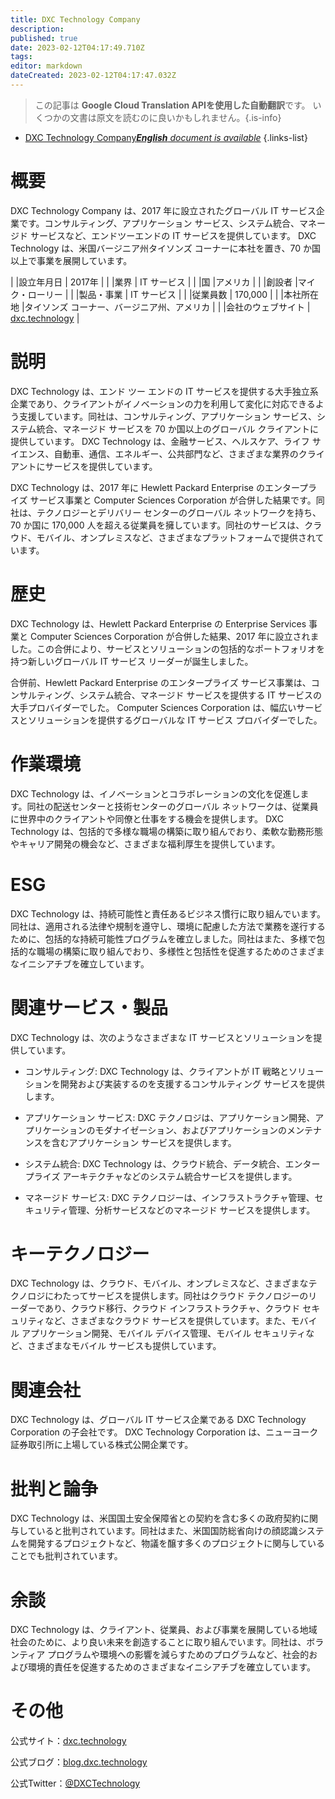 ```yaml
---
title: DXC Technology Company
description: 
published: true
date: 2023-02-12T04:17:49.710Z
tags: 
editor: markdown
dateCreated: 2023-02-12T04:17:47.032Z
---
```


> この記事は **Google Cloud Translation APIを使用した自動翻訳**です。
いくつかの文書は原文を読むのに良いかもしれません。{.is-info}



- [DXC Technology Company***English** document is available*](/en/Knowledge-base/Dictionary/Company/dxc-technology-company)
{.links-list}


# 概要

DXC Technology Company は、2017 年に設立されたグローバル IT サービス企業です。コンサルティング、アプリケーション サービス、システム統合、マネージド サービスなど、エンドツーエンドの IT サービスを提供しています。 DXC Technology は、米国バージニア州タイソンズ コーナーに本社を置き、70 か国以上で事業を展開しています。

| |設立年月日 | 2017年 |
| |業界 | IT サービス |
| |国 |アメリカ |
| |創設者 |マイク・ローリー |
| |製品・事業 | IT サービス |
| |従業員数 | 170,000 |
| |本社所在地 |タイソンズ コーナー、バージニア州、アメリカ |
| |会社のウェブサイト | [dxc.technology](https://dxc.technology/) |

# 説明

DXC Technology は、エンド ツー エンドの IT サービスを提供する大手独立系企業であり、クライアントがイノベーションの力を利用して変化に対応できるよう支援しています。同社は、コンサルティング、アプリケーション サービス、システム統合、マネージド サービスを 70 か国以上のグローバル クライアントに提供しています。 DXC Technology は、金融サービス、ヘルスケア、ライフ サイエンス、自動車、通信、エネルギー、公共部門など、さまざまな業界のクライアントにサービスを提供しています。

DXC Technology は、2017 年に Hewlett Packard Enterprise のエンタープライズ サービス事業と Computer Sciences Corporation が合併した結果です。同社は、テクノロジーとデリバリー センターのグローバル ネットワークを持ち、70 か国に 170,000 人を超える従業員を擁しています。同社のサービスは、クラウド、モバイル、オンプレミスなど、さまざまなプラットフォームで提供されています。

# 歴史

DXC Technology は、Hewlett Packard Enterprise の Enterprise Services 事業と Computer Sciences Corporation が合併した結果、2017 年に設立されました。この合併により、サービスとソリューションの包括的なポートフォリオを持つ新しいグローバル IT サービス リーダーが誕生しました。

合併前、Hewlett Packard Enterprise のエンタープライズ サービス事業は、コンサルティング、システム統合、マネージド サービスを提供する IT サービスの大手プロバイダーでした。 Computer Sciences Corporation は、幅広いサービスとソリューションを提供するグローバルな IT サービス プロバイダーでした。

# 作業環境

DXC Technology は、イノベーションとコラボレーションの文化を促進します。同社の配送センターと技術センターのグローバル ネットワークは、従業員に世界中のクライアントや同僚と仕事をする機会を提供します。 DXC Technology は、包括的で多様な職場の構築に取り組んでおり、柔軟な勤務形態やキャリア開発の機会など、さまざまな福利厚生を提供しています。

# ESG

DXC Technology は、持続可能性と責任あるビジネス慣行に取り組んでいます。同社は、適用される法律や規制を遵守し、環境に配慮した方法で業務を遂行するために、包括的な持続可能性プログラムを確立しました。同社はまた、多様で包括的な職場の構築に取り組んでおり、多様性と包括性を促進するためのさまざまなイニシアチブを確立しています。

# 関連サービス・製品

DXC Technology は、次のようなさまざまな IT サービスとソリューションを提供しています。

- コンサルティング: DXC Technology は、クライアントが IT 戦略とソリューションを開発および実装するのを支援するコンサルティング サービスを提供します。

- アプリケーション サービス: DXC テクノロジは、アプリケーション開発、アプリケーションのモダナイゼーション、およびアプリケーションのメンテナンスを含むアプリケーション サービスを提供します。

- システム統合: DXC Technology は、クラウド統合、データ統合、エンタープライズ アーキテクチャなどのシステム統合サービスを提供します。

- マネージド サービス: DXC テクノロジーは、インフラストラクチャ管理、セキュリティ管理、分析サービスなどのマネージド サービスを提供します。

# キーテクノロジー

DXC Technology は、クラウド、モバイル、オンプレミスなど、さまざまなテクノロジにわたってサービスを提供します。同社はクラウド テクノロジーのリーダーであり、クラウド移行、クラウド インフラストラクチャ、クラウド セキュリティなど、さまざまなクラウド サービスを提供しています。また、モバイル アプリケーション開発、モバイル デバイス管理、モバイル セキュリティなど、さまざまなモバイル サービスも提供しています。

# 関連会社

DXC Technology は、グローバル IT サービス企業である DXC Technology Corporation の子会社です。 DXC Technology Corporation は、ニューヨーク証券取引所に上場している株式公開企業です。

# 批判と論争

DXC Technology は、米国国土安全保障省との契約を含む多くの政府契約に関与していると批判されています。同社はまた、米国国防総省向けの顔認識システムを開発するプロジェクトなど、物議を醸す多くのプロジェクトに関与していることでも批判されています。

# 余談

DXC Technology は、クライアント、従業員、および事業を展開している地域社会のために、より良い未来を創造することに取り組んでいます。同社は、ボランティア プログラムや環境への影響を減らすためのプログラムなど、社会的および環境的責任を促進するためのさまざまなイニシアチブを確立しています。

# その他

公式サイト：[dxc.technology](https://dxc.technology/)

公式ブログ：[blog.dxc.technology](https://blog.dxc.technology/)

公式Twitter：[@DXCTechnology](https://twitter.com/DXCTechnology)